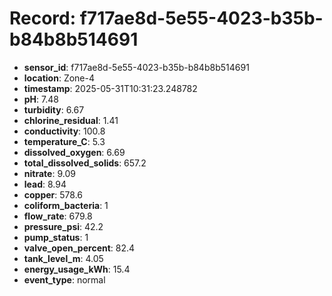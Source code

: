 # Record: f717ae8d-5e55-4023-b35b-b84b8b514691

- **sensor_id**: f717ae8d-5e55-4023-b35b-b84b8b514691
- **location**: Zone-4
- **timestamp**: 2025-05-31T10:31:23.248782
- **pH**: 7.48
- **turbidity**: 6.67
- **chlorine_residual**: 1.41
- **conductivity**: 100.8
- **temperature_C**: 5.3
- **dissolved_oxygen**: 6.69
- **total_dissolved_solids**: 657.2
- **nitrate**: 9.09
- **lead**: 8.94
- **copper**: 578.6
- **coliform_bacteria**: 1
- **flow_rate**: 679.8
- **pressure_psi**: 42.2
- **pump_status**: 1
- **valve_open_percent**: 82.4
- **tank_level_m**: 4.05
- **energy_usage_kWh**: 15.4
- **event_type**: normal